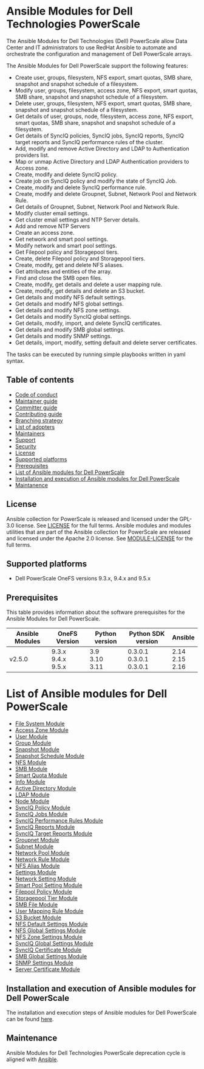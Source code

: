 # Ansible Modules for Dell Technologies PowerScale

The Ansible Modules for Dell Technologies (Dell) PowerScale allow Data Center and IT administrators to use RedHat Ansible to automate and orchestrate the configuration and management of Dell PowerScale arrays.

The Ansible Modules for Dell PowerScale support the following features:
- Create user, groups, filesystem, NFS export, smart quotas, SMB share, snapshot and snapshot schedule of a filesystem.
- Modify user, groups, filesystem, access zone, NFS export, smart quotas, SMB share, snapshot and snapshot schedule of a filesystem.
- Delete user, groups, filesystem, NFS export, smart quotas, SMB share, snapshot and snapshot schedule of a filesystem.
- Get details of user, groups, node, filesystem, access zone, NFS export, smart quotas, SMB share, snapshot and snapshot schedule of a filesystem.
- Get details of SyncIQ policies, SyncIQ jobs, SyncIQ reports, SyncIQ target reports and SyncIQ performance rules of the cluster.
- Add, modify and remove Active Directory and LDAP to Authentication providers list.
- Map or unmap Active Directory and LDAP Authentication providers to Access zone.
- Create, modify and delete SyncIQ policy.
- Create job on SyncIQ policy and modify the state of SyncIQ Job.
- Create, modify and delete SyncIQ performance rule.
- Create, modify and delete Groupnet, Subnet, Network Pool and Network Rule.
- Get details of Groupnet, Subnet, Network Pool and Network Rule.
- Modify cluster email settings.
- Get cluster email settings and NTP Server details.
- Add and remove NTP Servers
- Create an access zone.
- Get network and smart pool settings.
- Modify network and smart pool settings.
- Get Filepool policy and Storagepool tiers.
- Create, delete Filepool policy and Storagepool tiers.
- Create, modify, get and delete NFS aliases.
- Get attributes and entities of the array.
- Find and close the SMB open files.
- Create, modify, get details and delete a user mapping rule.
- Create, modify, get details and delete an S3 bucket.
- Get details and modify NFS default settings.
- Get details and modify NFS global settings.
- Get details and modify NFS zone settings.
- Get details and modify SyncIQ global settings.
- Get details, modify, import, and delete SyncIQ certificates.
- Get details and modify SMB global settings.
- Get details and modify SNMP settings.
- Get details, import, modify, setting default and delete server certificates.

The tasks can be executed by running simple playbooks written in yaml syntax.

## Table of contents

* [Code of conduct](https://github.com/dell/ansible-powerscale/blob/2.5.0/docs/CODE_OF_CONDUCT.md)
* [Maintainer guide](https://github.com/dell/ansible-powerscale/blob/2.5.0/docs/MAINTAINER_GUIDE.md)
* [Committer guide](https://github.com/dell/ansible-powerscale/blob/2.5.0/docs/COMMITTER_GUIDE.md)
* [Contributing guide](https://github.com/dell/ansible-powerscale/blob/2.5.0/docs/CONTRIBUTING.md)
* [Branching strategy](https://github.com/dell/ansible-powerscale/blob/2.5.0/docs/BRANCHING.md)
* [List of adopters](https://github.com/dell/ansible-powerscale/blob/2.5.0/docs/ADOPTERS.md)
* [Maintainers](https://github.com/dell/ansible-powerscale/blob/2.5.0/docs/MAINTAINERS.md)
* [Support](https://github.com/dell/ansible-powerscale/blob/2.5.0/docs/SUPPORT.md)
* [Security](https://github.com/dell/ansible-powerscale/blob/2.5.0/docs/SECURITY.md)
* [License](#license)
* [Supported platforms](#supported-platforms)
* [Prerequisites](#prerequisites)
* [List of Ansible modules for Dell PowerScale](#list-of-ansible-modules-for-dell-powerscale)
* [Installation and execution of Ansible modules for Dell PowerScale](#installation-and-execution-of-ansible-modules-for-dell-powerscale)
* [Maintanence](#maintanence)

## License
Ansible collection for PowerScale is released and licensed under the GPL-3.0 license. See [LICENSE](https://github.com/dell/ansible-powerscale/blob/2.5.0/LICENSE) for the full terms. Ansible modules and modules utilities that are part of the Ansible collection for PowerScale are released and licensed under the Apache 2.0 license. See [MODULE-LICENSE](https://github.com/dell/ansible-powerscale/blob/2.5.0/MODULE-LICENSE) for the full terms.

## Supported platforms
  * Dell PowerScale OneFS versions 9.3.x, 9.4.x and 9.5.x

## Prerequisites
This table provides information about the software prerequisites for the Ansible Modules for Dell PowerScale.

| **Ansible Modules** | **OneFS Version** | **Python version** | **Python SDK version** | **Ansible**              |
|---------------------|-----------------------|--------------------|----------------------------|--------------------------|
| v2.5.0 | 9.3.x <br> 9.4.x <br> 9.5.x | 3.9 <br> 3.10 <br> 3.11 | 0.3.0.1 <br> 0.3.0.1 <br> 0.3.0.1 | 2.14 <br> 2.15 <br> 2.16 |

# List of Ansible modules for Dell PowerScale
  * [File System Module](https://github.com/dell/ansible-powerscale/blob/2.5.0/docs/modules/filesystem.rst)
  * [Access Zone Module](https://github.com/dell/ansible-powerscale/blob/2.5.0/docs/modules/accesszone.rst)
  * [User Module](https://github.com/dell/ansible-powerscale/blob/2.5.0/docs/modules/user.rst)
  * [Group Module](https://github.com/dell/ansible-powerscale/blob/2.5.0/docs/modules/group.rst)
  * [Snapshot Module](https://github.com/dell/ansible-powerscale/blob/2.5.0/docs/modules/snapshot.rst)
  * [Snapshot Schedule Module](https://github.com/dell/ansible-powerscale/blob/2.5.0/docs/modules/snapshotschedule.rst)
  * [NFS Module](https://github.com/dell/ansible-powerscale/blob/2.5.0/docs/modules/nfs.rst)
  * [SMB Module](https://github.com/dell/ansible-powerscale/blob/2.5.0/docs/modules/smb.rst)
  * [Smart Quota Module](https://github.com/dell/ansible-powerscale/blob/2.5.0/docs/modules/smartquota.rst)
  * [Info Module](https://github.com/dell/ansible-powerscale/blob/2.5.0/docs/modules/info.rst)
  * [Active Directory Module](https://github.com/dell/ansible-powerscale/blob/2.5.0/docs/modules/ads.rst)
  * [LDAP Module](https://github.com/dell/ansible-powerscale/blob/2.5.0/docs/modules/ldap.rst)
  * [Node Module](https://github.com/dell/ansible-powerscale/blob/2.5.0/docs/modules/node.rst)
  * [SyncIQ Policy Module](https://github.com/dell/ansible-powerscale/blob/2.5.0/docs/modules/synciqpolicy.rst)
  * [SyncIQ Jobs Module](https://github.com/dell/ansible-powerscale/tree/2.5.0/docs/modules/synciqjob.rst)
  * [SyncIQ Performance Rules Module](https://github.com/dell/ansible-powerscale/tree/2.5.0/docs/modules/synciqrules.rst)
  * [SyncIQ Reports Module](https://github.com/dell/ansible-powerscale/tree/2.5.0/docs/modules/synciqreports.rst)
  * [SyncIQ Target Reports Module](https://github.com/dell/ansible-powerscale/tree/2.5.0/docs/modules/synciqtargetreports.rst)
  * [Groupnet Module](https://github.com/dell/ansible-powerscale/tree/2.5.0/docs/modules/groupnet.rst)
  * [Subnet Module](https://github.com/dell/ansible-powerscale/tree/2.5.0/docs/modules/subnet.rst)
  * [Network Pool Module](https://github.com/dell/ansible-powerscale/tree/2.5.0/docs/modules/networkpool.rst)
  * [Network Rule Module](https://github.com/dell/ansible-powerscale/tree/2.5.0/docs/modules/networkrule.rst)
  * [NFS Alias Module](https://github.com/dell/ansible-powerscale/tree/2.5.0/docs/modules/nfs_alias.rst)
  * [Settings Module](https://github.com/dell/ansible-powerscale/tree/2.5.0/docs/modules/settings.rst)
  * [Network Setting Module](https://github.com/dell/ansible-powerscale/blob/2.5.0/docs/modules/networksettings.rst)
  * [Smart Pool Setting Module](https://github.com/dell/ansible-powerscale/blob/2.5.0/docs/modules/smartpoolsettings.rst)
  * [Filepool Policy Module](https://github.com/dell/ansible-powerscale/blob/2.5.0/docs/modules/filepoolpolicy.rst)
  * [Storagepool Tier Module](https://github.com/dell/ansible-powerscale/blob/2.5.0/docs/modules/storagepooltier.rst)
  * [SMB File Module](https://github.com/dell/ansible-powerscale/blob/2.5.0/docs/modules/smb_file.rst)
  * [User Mapping Rule Module](https://github.com/dell/ansible-powerscale/blob/2.5.0/docs/modules/user_mapping_rule.rst)
  * [S3 Bucket Module](https://github.com/dell/ansible-powerscale/blob/2.5.0/docs/modules/s3_bucket.rst)
  * [NFS Default Settings Module](https://github.com/dell/ansible-powerscale/blob/2.5.0/docs/modules/nfs_default_settings.rst)
  * [NFS Global Settings Module](https://github.com/dell/ansible-powerscale/blob/2.5.0/docs/modules/nfs_global_settings.rst)
  * [NFS Zone Settings Module](https://github.com/dell/ansible-powerscale/blob/2.5.0/docs/modules/nfs_zone_settings.rst)
  * [SyncIQ Global Settings Module](https://github.com/dell/ansible-powerscale/blob/2.5.0/docs/modules/synciq_global_settings.rst)
  * [SyncIQ Certificate Module](https://github.com/dell/ansible-powerscale/blob/2.5.0/docs/modules/synciqcertificate.rst)
  * [SMB Global Settings Module](https://github.com/dell/ansible-powerscale/blob/2.5.0/docs/modules/smb_global_settings.rst)
  * [SNMP Settings Module](https://github.com/dell/ansible-powerscale/blob/2.5.0/docs/modules/snmp_settings.rst)
  * [Server Certificate Module](https://github.com/dell/ansible-powerscale/blob/2.5.0/docs/modules/server_certificate.rst)


## Installation and execution of Ansible modules for Dell PowerScale
The installation and execution steps of Ansible modules for Dell PowerScale can be found [here](https://github.com/dell/ansible-powerscale/blob/2.5.0/docs/INSTALLATION.md).

## Maintenance
Ansible Modules for Dell Technologies PowerScale deprecation cycle is aligned with [Ansible](https://docs.ansible.com/ansible/latest/dev_guide/module_lifecycle.html).
